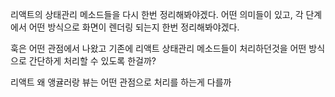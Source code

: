 리액트의 상태관리 메소드들을 다시 한번 정리해봐야겠다. 
어떤 의미들이 있고, 각 단계에서 어떤 방식으로 화면이 렌더링 되는지 한번 정리해봐야겠다. 

훅은 어떤 관점에서 나왔고
기존에 리액트 상태관리 메소드들이 처리하던것을 어떤 방식으로 간단하게 처리할 수 있도록 한걸까?

리액트 왜 앵귤러랑 뷰는 어떤 관점으로 처리를 하는게 다를까
<!--stackedit_data:
eyJoaXN0b3J5IjpbMjAzNzY1MDIxOV19
-->